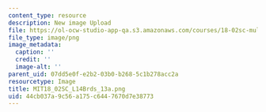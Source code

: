 ```yaml
---
content_type: resource
description: New image Upload
file: https://ol-ocw-studio-app-qa.s3.amazonaws.com/courses/18-02sc-multivariable-calculus-fall-2010/44cb037a9c56a175c6447670d7e38773_MIT18_02SC_L14Brds_13a.png
file_type: image/png
image_metadata:
  caption: ''
  credit: ''
  image-alt: ''
parent_uid: 07dd5e0f-e2b2-03b0-b268-5c1b278acc2a
resourcetype: Image
title: MIT18_02SC_L14Brds_13a.png
uid: 44cb037a-9c56-a175-c644-7670d7e38773
---
```

